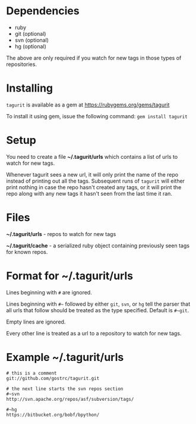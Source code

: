 Dependencies
============
* ruby
* git (optional)
* svn (optional)
* hg (optional)

The above are only required if you watch for new tags in those types of repositories.

Installing
==========
```tagurit``` is available as a gem at https://rubygems.org/gems/tagurit

To install it using gem, issue the following command: ```gem install tagurit```

Setup
=====
You need to create a file **~/.tagurit/urls** which contains a list of urls to watch for new tags.

Whenever tagurit sees a new url, it will only print the name of the repo instead of printing out all the tags.
Subsequent runs of ```tagurit``` will either print nothing in case the repo hasn't created any tags, or it will print the repo along with any new tags it hasn't seen from the last time it ran.

Files
=====
**~/.tagurit/urls** - repos to watch for new tags

**~/.tagurit/cache** - a serialized ruby object containing previously seen tags for known repos.

Format for **~/.tagurit/urls**
==============================

Lines beginning with ```#``` are ignored.

Lines beginning with ```#~``` followed by either ```git```, ```svn```, or ```hg``` tell the parser that all urls that follow should be treated as the type specified. Default is ``#~git``.

Empty lines are ignored.

Every other line is treated as a url to a repository to watch for new tags.

Example **~/.tagurit/urls**
===========================
```
# this is a comment
git://github.com/gostrc/tagurit.git

# the next line starts the svn repos section
#~svn
http://svn.apache.org/repos/asf/subversion/tags/

#~hg
https://bitbucket.org/bobf/bpython/
```
